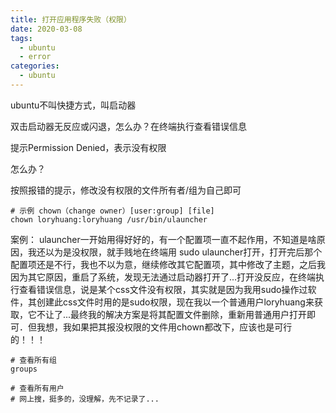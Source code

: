 ```yaml
---
title: 打开应用程序失败（权限）
date: 2020-03-08
tags:
  - ubuntu
  - error
categories:
  - ubuntu
---
```


ubuntu不叫快捷方式，叫启动器

双击启动器无反应或闪退，怎么办？在终端执行查看错误信息

提示Permission Denied，表示没有权限

怎么办？

按照报错的提示，修改没有权限的文件所有者/组为自己即可

```shell
# 示例 chown（change owner）[user:group] [file]
chown loryhuang:loryhuang /usr/bin/ulauncher
```

案例：
ulauncher一开始用得好好的，有一个配置项一直不起作用，不知道是啥原因，我还以为是没权限，就手贱地在终端用 sudo ulauncher打开，打开完后那个配置项还是不行，我也不以为意，继续修改其它配置项，其中修改了主题，之后我因为其它原因，重启了系统，发现无法通过启动器打开了...打开没反应，在终端执行查看错误信息，说是某个css文件没有权限，其实就是因为我用sudo操作过软件，其创建此css文件时用的是sudo权限，现在我以一个普通用户loryhuang来获取，它不让了...最终我的解决方案是将其配置文件删除，重新用普通用户打开即可．但我想，我如果把其报没权限的文件用chown都改下，应该也是可行的！！！

```shell
# 查看所有组
groups

# 查看所有用户
# 网上搜，挺多的，没理解，先不记录了...
```